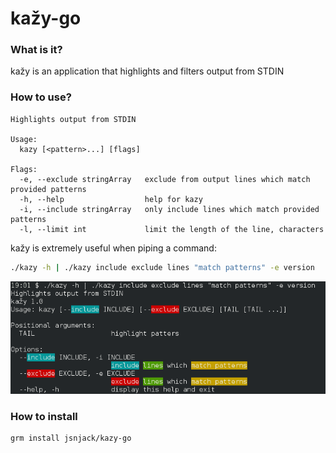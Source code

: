 kažy-go
====

### What is it?
kažy is an application that highlights and filters output from STDIN

### How to use?
```
Highlights output from STDIN

Usage:
  kazy [<pattern>...] [flags]

Flags:
  -e, --exclude stringArray   exclude from output lines which match provided patterns
  -h, --help                  help for kazy
  -i, --include stringArray   only include lines which match provided patterns
  -l, --limit int             limit the length of the line, characters
```
kažy is extremely useful when piping a command:
```bash
./kazy -h | ./kazy include exclude lines "match patterns" -e version
```
![ScreenShot](https://raw.githubusercontent.com/jsnjack/kazy-go/master/screenshot.png)

### How to install

```
grm install jsnjack/kazy-go
```
